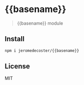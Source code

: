 # {{basename}}

> {{basename}} module

## Install

```bash
npm i jeromedecoster/{{basename}}
```

## License

MIT
